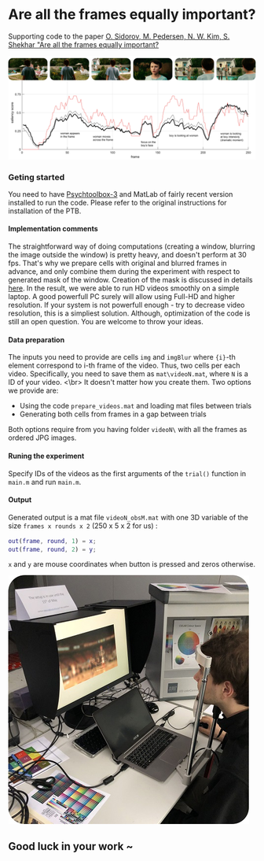 # Are all the frames equally important?
Supporting code to the paper [O. Sidorov, M. Pedersen, N. W. Kim, S. Shekhar "Are all the frames equally important?](https://arxiv.org/abs/1905.07984)

![preview](readme_imgs/fig4.jpg)

### Geting started 
You need to have [Psychtoolbox-3](http://psychtoolbox.org) and MatLab of fairly recent version installed to run the code. Please refer to the original instructions for installation of the PTB. 

#### Implementation comments
The straightforward way of doing computations (creating a window, blurring the image outside the window) is pretty heavy, and doesn't perform at 30 fps. That's why we prepare cells with original and blurred frames in advance, and only combine them during the experiment with respect to generated mask of the window. Creation of the mask is discussed in details [here](https://www.linkedin.com/pulse/so-you-want-create-circular-binary-mask-matlab-oleksii-sidorov/). In the result, we were able to run HD videos smoothly on a simple laptop. A good powerfull PC surely will allow using Full-HD and higher resolution. If your system is not powerfull enough - try to decrease video resolution, this is a simpliest solution. Although, optimization of the code is still an open question. You are welcome to throw your ideas.

#### Data preparation
The inputs you need to provide are cells `img` and `imgBlur` where `{i}`-th element correspond to i-th frame of the video. Thus, two cells per each video. Specifically, you need to save them as `mat\videoN.mat`, where `N` is a ID of your video.
<\br>
It doesn't matter how you create them. Two options we provide are: 
* Using the code `prepare_videos.mat` and loading mat files between trials
* Generating both cells from frames in a gap between trials

Both options require from you having folder `videoN\` with all the frames as ordered JPG images.

#### Runing the experiment
Specify IDs of the videos as the first arguments of the `trial()` function in `main.m` and run `main.m`.

#### Output
Generated output is a mat file `videoN_obsM.mat` with one 3D variable of the size `frames x rounds x 2` (250 x 5 x 2 for us) :
``` matlab
out(frame, round, 1) = x;
out(frame, round, 2) = y; 
```
 
 `x` and `y` are mouse coordinates when button is pressed and zeros otherwise.
 
 ![experiemntal](readme_imgs/fig3.jpg)
 ## Good luck in your work ~
